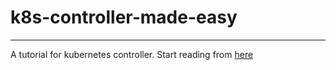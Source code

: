# k8s-controller-made-easy

---
A tutorial for  kubernetes controller.
Start reading from [here](./docs/overview.md)
